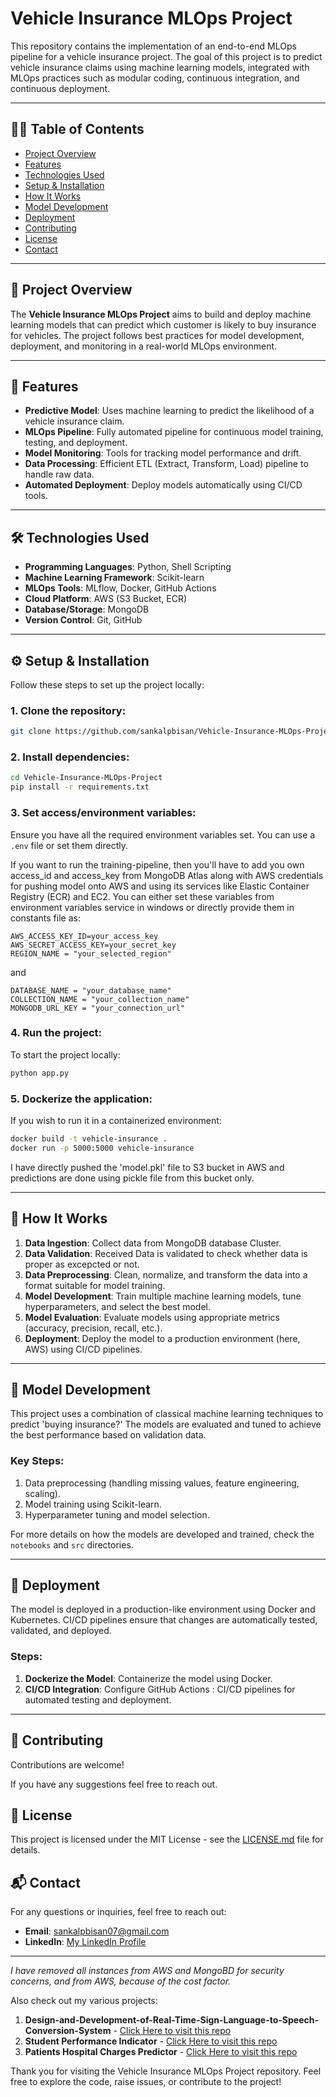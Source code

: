 # Vehicle Insurance MLOps Project

This repository contains the implementation of an end-to-end MLOps pipeline for a vehicle insurance project. The goal of this project is to predict vehicle insurance claims using machine learning models, integrated with MLOps practices such as modular coding, continuous integration, and continuous deployment.

---

## 🧑‍💻 Table of Contents

- [Project Overview](#-project-overview)
- [Features](#-features)
- [Technologies Used](#technologies-used)
- [Setup & Installation](#setup--installation)
- [How It Works](#-how-it-works)
- [Model Development](#-model-development)
- [Deployment](#-deployment)
- [Contributing](#-contributing)
- [License](#-license)
- [Contact](#-contact)

---

## 🚀 Project Overview

The **Vehicle Insurance MLOps Project** aims to build and deploy machine learning models that can predict which customer is likely to buy insurance for vehicles. The project follows best practices for model development, deployment, and monitoring in a real-world MLOps environment.

---

## 🌟 Features

- **Predictive Model**: Uses machine learning to predict the likelihood of a vehicle insurance claim.
- **MLOps Pipeline**: Fully automated pipeline for continuous model training, testing, and deployment.
- **Model Monitoring**: Tools for tracking model performance and drift.
- **Data Processing**: Efficient ETL (Extract, Transform, Load) pipeline to handle raw data.
- **Automated Deployment**: Deploy models automatically using CI/CD tools.

---

## 🛠️ Technologies Used

- **Programming Languages**: Python, Shell Scripting
- **Machine Learning Framework**: Scikit-learn
- **MLOps Tools**: MLflow, Docker, GitHub Actions
- **Cloud Platform**: AWS (S3 Bucket, ECR)
- **Database/Storage**: MongoDB
- **Version Control**: Git, GitHub

---

## ⚙️ Setup & Installation

Follow these steps to set up the project locally:

### 1. Clone the repository:

```bash
git clone https://github.com/sankalpbisan/Vehicle-Insurance-MLOps-Project.git
```

### 2. Install dependencies:

```bash
cd Vehicle-Insurance-MLOps-Project
pip install -r requirements.txt
```

### 3. Set access/environment variables:

Ensure you have all the required environment variables set. You can use a `.env` file or set them directly.

If you want to run the training-pipeline, then you'll have to add you own access_id and access_key from MongoDB Atlas along with AWS credentials for pushing model onto AWS and using its services like Elastic Container Registry (ECR) and EC2.
You can either set these variables from environment variables service in windows or directly provide them in constants file as:
```
AWS_ACCESS_KEY_ID=your_access_key
AWS_SECRET_ACCESS_KEY=your_secret_key
REGION_NAME = "your_selected_region"
```
and
```
DATABASE_NAME = "your_database_name"
COLLECTION_NAME = "your_collection_name"
MONGODB_URL_KEY = "your_connection_url"
```

### 4. Run the project:

To start the project locally:

```bash
python app.py
```

### 5. Dockerize the application:

If you wish to run it in a containerized environment:

```bash
docker build -t vehicle-insurance .
docker run -p 5000:5000 vehicle-insurance
```
I have directly pushed the 'model.pkl' file to S3 bucket in AWS and predictions are done using pickle file from this bucket only.

---

## 🧠 How It Works

1. **Data Ingestion**: Collect data from MongoDB database Cluster.
2. **Data Validation**: Received Data is validated to check whether  data is proper as excepcted or not.
3. **Data Preprocessing**: Clean, normalize, and transform the data into a format suitable for model training.
4. **Model Development**: Train multiple machine learning models, tune hyperparameters, and select the best model.
5. **Model Evaluation**: Evaluate models using appropriate metrics (accuracy, precision, recall, etc.).
6. **Deployment**: Deploy the model to a production environment (here, AWS) using CI/CD pipelines.

---

## 🤖 Model Development

This project uses a combination of classical machine learning techniques to predict 'buying insurance?' The models are evaluated and tuned to achieve the best performance based on validation data.

### Key Steps:
1. Data preprocessing (handling missing values, feature engineering, scaling).
2. Model training using Scikit-learn.
3. Hyperparameter tuning and model selection.

For more details on how the models are developed and trained, check the `notebooks` and `src` directories.

---

## 🚢 Deployment

The model is deployed in a production-like environment using Docker and Kubernetes. CI/CD pipelines ensure that changes are automatically tested, validated, and deployed.

### Steps:
1. **Dockerize the Model**: Containerize the model using Docker.
2. **CI/CD Integration**: Configure GitHub Actions : CI/CD pipelines for automated testing and deployment.

---

## 🤝 Contributing

Contributions are welcome! 

If you have any suggestions feel free to reach out.

## 📜 License

This project is licensed under the MIT License - see the [LICENSE.md](LICENSE.md) file for details.

## 📬 Contact

For any questions or inquiries, feel free to reach out:

- **Email**: sankalpbisan07@gmail.com
- **LinkedIn**: [My LinkedIn Profile](https://in.linkedin.com/in/sankalpbisan)

---

*I have removed all instances from AWS and MongoBD for security concerns, and from AWS, because of the cost factor.*

Also check out my various projects:
1. **Design-and-Development-of-Real-Time-Sign-Language-to-Speech-Conversion-System** - [Click Here to visit this repo](https://github.com/sankalpbisan/Design-and-Development-of-Real-Time-Sign-Language-to-Speech-Conversion-System.git)
2. **Student Performance Indicator** - [Click Here to visit this repo](https://github.com/sankalpbisan/MLOps_practice_project_students_performance_indicator.git)
3. **Patients Hospital Charges Predictor** - [Click Here to visit this repo](https://github.com/sankalpbisan/MLOps_Practice_Project-Patients-Hospital-Charges-Predictor.git)

   
Thank you for visiting the Vehicle Insurance MLOps Project repository. Feel free to explore the code, raise issues, or contribute to the project!




